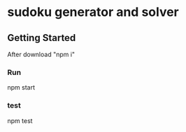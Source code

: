 # sudoku generator and solver

## Getting Started
After download "npm i"

### Run
npm start

### test
npm test
